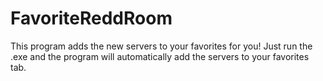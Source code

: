 # FavoriteReddRoom
This program adds the new servers to your favorites for you! Just run the .exe and the program will automatically add the servers to your favorites tab.
